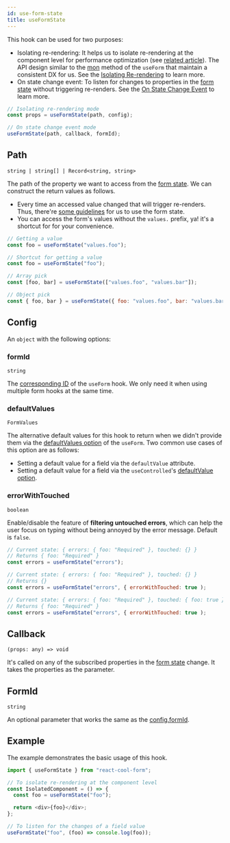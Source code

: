 ```yaml
---
id: use-form-state
title: useFormState
---
```


This hook can be used for two purposes:

- Isolating re-rendering: It helps us to isolate re-rendering at the component level for performance optimization (see [related article](https://overreacted.io/before-you-memo)). The API design similar to the [mon](./use-form#mon) method of the `useForm` that maintain a consistent DX for us. See the [Isolating Re-rendering](../getting-started/form-state#isolating-re-rendering) to learn more.
- On state change event: To listen for changes to properties in the [form state](../getting-started/form-state#about-the-form-state) without triggering re-renders. See the [On State Change Event](../getting-started/form-state#on-state-change-event) to learn more.

```js
// Isolating re-rendering mode
const props = useFormState(path, config);

// On state change event mode
useFormState(path, callback, formId);
```

## Path

`string | string[] | Record<string, string>`

The path of the property we want to access from the [form state](../getting-started/form-state#about-the-form-state). We can construct the return values as follows.

- Every time an accessed value changed that will trigger re-renders. Thus, there're [some guidelines](../getting-started/form-state#best-practices) for us to use the form state.
- You can access the form's values without the `values.` prefix, ya! it's a shortcut for for your convenience.

```js
// Getting a value
const foo = useFormState("values.foo");

// Shortcut for getting a value
const foo = useFormState("foo");

// Array pick
const [foo, bar] = useFormState(["values.foo", "values.bar"]);

// Object pick
const { foo, bar } = useFormState({ foo: "values.foo", bar: "values.bar" });
```

## Config

An `object` with the following options:

### formId

`string`

The [corresponding ID](./use-form#id) of the `useForm` hook. We only need it when using multiple form hooks at the same time.

### defaultValues

`FormValues`

The alternative default values for this hook to return when we didn't provide them via the [defaultValues option](./use-form#defaultvalues) of the `useForm`. Two common use cases of this option are as follows:

- Setting a default value for a field via the `defaultValue` attribute.
- Setting a default value for a field via the `useControlled`'s [defaultValue option](./use-controlled#defaultvalue).

### errorWithTouched

`boolean`

Enable/disable the feature of **filtering untouched errors**, which can help the user focus on typing without being annoyed by the error message. Default is `false`.

```js
// Current state: { errors: { foo: "Required" }, touched: {} }
// Returns { foo: "Required" }
const errors = useFormState("errors");

// Current state: { errors: { foo: "Required" }, touched: {} }
// Returns {}
const errors = useFormState("errors", { errorWithTouched: true );

// Current state: { errors: { foo: "Required" }, touched: { foo: true } }
// Returns { foo: "Required" }
const errors = useFormState("errors", { errorWithTouched: true );
```

## Callback

`(props: any) => void`

It's called on any of the subscribed properties in the [form state](../getting-started/form-state#about-the-form-state) change. It takes the properties as the parameter.

## FormId

`string`

An optional parameter that works the same as the [config.formId](#formid).

## Example

The example demonstrates the basic usage of this hook.

```js
import { useFormState } from "react-cool-form";

// To isolate re-rendering at the component level
const IsolatedComponent = () => {
  const foo = useFormState("foo");

  return <div>{foo}</div>;
};

// To listen for the changes of a field value
useFormState("foo", (foo) => console.log(foo));
```

